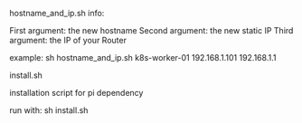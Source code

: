 hostname_and_ip.sh info:

First argument: the new hostname
Second argument: the new static IP
Third argument: the IP of your Router

example: sh hostname_and_ip.sh k8s-worker-01 192.168.1.101 192.168.1.1

install.sh

installation script for pi dependency

run with: sh install.sh
